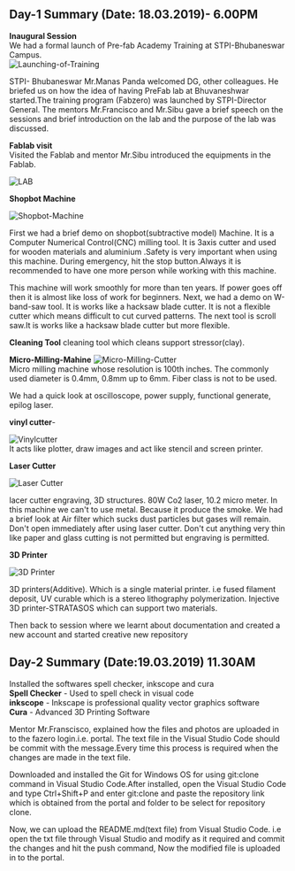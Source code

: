 ## Day-1 Summary (Date: 18.03.2019)- 6.00PM
**Inaugural Session**   
We had a formal launch of Pre-fab Academy Training at STPI-Bhubaneswar Campus.   
![Launching-of-Training](launch.jpeg)   

STPI- Bhubaneswar Mr.Manas Panda welcomed DG, other colleagues. He briefed us on how the idea of having PreFab lab at Bhuvaneshwar started.The training program (Fabzero) was launched by STPI-Director General. 
The mentors Mr.Francisco and Mr.Sibu gave a brief speech on the sessions and brief introduction on the lab and the purpose of the lab was discussed.

**Fablab visit**  
Visited the Fablab and mentor Mr.Sibu introduced the equipments in the Fablab.

![LAB](Fablab.jpg)

**Shopbot Machine**

![Shopbot-Machine](shopbot.jpg)

First we had a brief demo on shopbot(subtractive model) Machine. It is a Computer Numerical Control(CNC) milling tool. It is 3axis cutter and used for wooden materials and aluminium .Safety is very important when using this machine. During emergency, hit the stop button.Always it is recommended to have one more person while working with this machine.

This machine will work smoothly for more than ten years. If power goes off then it is almost like loss of work for beginners. Next, we had a demo on W-band-saw tool. It is works like a hacksaw blade cutter. It is not a flexible cutter which means difficult to cut curved patterns. The next tool is scroll saw.It is works like a hacksaw blade cutter but more flexible.

**Cleaning Tool** cleaning tool which cleans support stressor(clay).  

**Micro-Milling-Mahine** 
![Micro-Milling-Cutter](Mini-milling-machine.jpeg)      
Micro milling machine whose resolution is 100th inches. The commonly used diameter is 0.4mm, 0.8mm up to 6mm. Fiber class is not to be used.

We had a quick look at oscilloscope, power supply, functional generate, epilog laser. 

**vinyl cutter**-   

![Vinylcutter](vinyl-cutter.jpeg)      
 It acts like plotter, draw images and act like stencil and screen printer.  

**Laser Cutter** 

![Laser Cutter](laser-cutter.jpeg)  

lacer cutter engraving, 3D structures. 80W Co2 laser, 10.2 micro meter. In this machine we can't to use metal. Because it produce the smoke. We had a brief look at Air filter which sucks dust particles but gases will remain. Don't open immediately after using laser cutter. Don't cut anything very thin like paper and glass cutting is not permitted but engraving is permitted.

**3D Printer** 

![3D Printer](3Dprinter.jpeg) 

3D printers(Additive). Which is a single material printer. i.e fused filament deposit, UV curable which is a stereo lithography polymerization. Injective 3D printer-STRATASOS which can support two materials.

Then back to session where we learnt about documentation and created a new account and started creative new repository

## Day-2 Summary (Date:19.03.2019) 11.30AM
     
Installed the softwares spell checker, inkscope and cura   
 **Spell Checker** - Used to spell check in visual code   
 **inkscope** - Inkscape is professional quality vector graphics software   
 **Cura** - Advanced 3D Printing Software   

Mentor Mr.Franscisco, explained how the files and photos are uploaded in to the fazero login.i.e. portal. The text file in the Visual Studio Code should be commit with the message.Every time this process is required when the changes are made in the text file.

Downloaded and installed the Git for Windows OS for using git:clone command in Visual Studio Code.After installed, open the Visual Studio Code and type Ctrl+Shift+P and enter git:clone and paste the repository link which is obtained from the portal and folder to be select for repository clone.

Now, we can upload the README.md(text file) from Visual Studio Code. i.e open the txt file through Visual Studio and modify as it required and commit the changes and hit the push command, Now the modified file is uploaded in to the portal.

 






